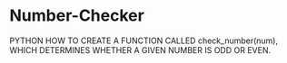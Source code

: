 # Number-Checker
PYTHON HOW TO CREATE A FUNCTION CALLED check_number(num), WHICH DETERMINES WHETHER A GIVEN NUMBER IS ODD OR EVEN.
